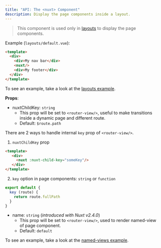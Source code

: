 ```yaml
---
title: "API: The <nuxt> Component"
description: Display the page components inside a layout.
---
```


> This component is used only in [layouts](/guide/views#layouts) to display the page components.

Example (`layouts/default.vue`):

```html
<template>
  <div>
    <div>My nav bar</div>
    <nuxt/>
    <div>My footer</div>
  </div>
</template>
```

To see an example, take a look at the [layouts example](/examples/layouts).

**Props**:

- nuxtChildKey: `string`
  - This prop will be set to `<router-view/>`, useful to make transitions inside a dynamic page and different route.
  - Default: `$route.path`

There are 2 ways to handle internal `key` prop of `<router-view/>`.

1. `nuxtChildKey` prop

  ```html
  <template>
     <div>
       <nuxt :nuxt-child-key="someKey"/>
     </div>
  </template>
  ```

2. `key` option in page components: `string` or `function`

  ```js
  export default {
    key (route) {
      return route.fullPath
    }
  }
  ```

- name: `string` (_introduced with Nuxt v2.4.0_)
  - This prop will be set to `<router-view/>`, used to render named-view of page component.
  - Default: `default`

To see an example, take a look at the [named-views example](/examples/named-views).
